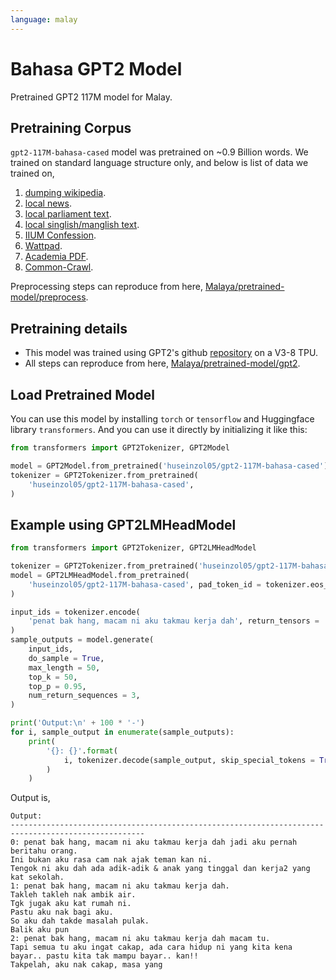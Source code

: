 ```yaml
---
language: malay
---
```


# Bahasa GPT2 Model

Pretrained GPT2 117M model for Malay.

## Pretraining Corpus

`gpt2-117M-bahasa-cased` model was pretrained on ~0.9 Billion words. We trained on standard language structure only, and below is list of data we trained on,

1. [dumping wikipedia](https://github.com/huseinzol05/Malaya-Dataset#wikipedia-1).
2. [local news](https://github.com/huseinzol05/Malaya-Dataset#public-news).
3. [local parliament text](https://github.com/huseinzol05/Malaya-Dataset#parliament).
4. [local singlish/manglish text](https://github.com/huseinzol05/Malaya-Dataset#singlish-text).
5. [IIUM Confession](https://github.com/huseinzol05/Malaya-Dataset#iium-confession).
6. [Wattpad](https://github.com/huseinzol05/Malaya-Dataset#wattpad).
7. [Academia PDF](https://github.com/huseinzol05/Malaya-Dataset#academia-pdf).
8. [Common-Crawl](https://github.com/huseinzol05/malaya-dataset#common-crawl).

Preprocessing steps can reproduce from here, [Malaya/pretrained-model/preprocess](https://github.com/huseinzol05/Malaya/tree/master/pretrained-model/preprocess).

## Pretraining details

- This model was trained using GPT2's github [repository](https://github.com/openai/gpt-2) on a V3-8 TPU.
- All steps can reproduce from here, [Malaya/pretrained-model/gpt2](https://github.com/huseinzol05/Malaya/tree/master/pretrained-model/gpt2).

## Load Pretrained Model

You can use this model by installing `torch` or `tensorflow` and Huggingface library `transformers`. And you can use it directly by initializing it like this:  

```python
from transformers import GPT2Tokenizer, GPT2Model

model = GPT2Model.from_pretrained('huseinzol05/gpt2-117M-bahasa-cased')
tokenizer = GPT2Tokenizer.from_pretrained(
    'huseinzol05/gpt2-117M-bahasa-cased',
)
```

## Example using GPT2LMHeadModel

```python
from transformers import GPT2Tokenizer, GPT2LMHeadModel

tokenizer = GPT2Tokenizer.from_pretrained('huseinzol05/gpt2-117M-bahasa-cased')
model = GPT2LMHeadModel.from_pretrained(
    'huseinzol05/gpt2-117M-bahasa-cased', pad_token_id = tokenizer.eos_token_id
)

input_ids = tokenizer.encode(
    'penat bak hang, macam ni aku takmau kerja dah', return_tensors = 'pt'
)
sample_outputs = model.generate(
    input_ids,
    do_sample = True,
    max_length = 50,
    top_k = 50,
    top_p = 0.95,
    num_return_sequences = 3,
)

print('Output:\n' + 100 * '-')
for i, sample_output in enumerate(sample_outputs):
    print(
        '{}: {}'.format(
            i, tokenizer.decode(sample_output, skip_special_tokens = True)
        )
    )
```

Output is,

```text
Output:
----------------------------------------------------------------------------------------------------
0: penat bak hang, macam ni aku takmau kerja dah jadi aku pernah beritahu orang.
Ini bukan aku rasa cam nak ajak teman kan ni.
Tengok ni aku dah ada adik-adik & anak yang tinggal dan kerja2 yang kat sekolah.
1: penat bak hang, macam ni aku takmau kerja dah.
Takleh takleh nak ambik air.
Tgk jugak aku kat rumah ni.
Pastu aku nak bagi aku.
So aku dah takde masalah pulak.
Balik aku pun
2: penat bak hang, macam ni aku takmau kerja dah macam tu.
Tapi semua tu aku ingat cakap, ada cara hidup ni yang kita kena bayar.. pastu kita tak mampu bayar.. kan!!
Takpelah, aku nak cakap, masa yang
```
